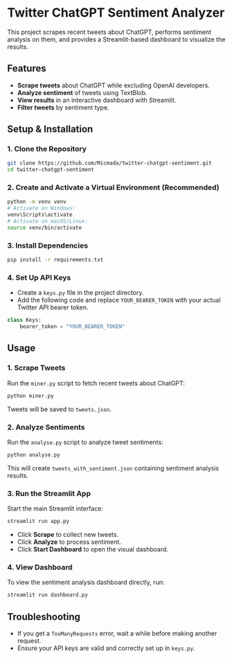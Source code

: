 # Twitter ChatGPT Sentiment Analyzer

This project scrapes recent tweets about ChatGPT, performs sentiment analysis on them, and provides a Streamlit-based dashboard to visualize the results.

## Features
- **Scrape tweets** about ChatGPT while excluding OpenAI developers.
- **Analyze sentiment** of tweets using TextBlob.
- **View results** in an interactive dashboard with Streamlit.
- **Filter tweets** by sentiment type.

## Setup & Installation

### 1. Clone the Repository
```sh
git clone https://github.com/Micmada/twitter-chatgpt-sentiment.git
cd twitter-chatgpt-sentiment
```

### 2. Create and Activate a Virtual Environment (Recommended)
```sh
python -m venv venv
# Activate on Windows:
venv\Scripts\activate
# Activate on macOS/Linux:
source venv/bin/activate
```

### 3. Install Dependencies
```sh
pip install -r requirements.txt
```

### 4. Set Up API Keys
- Create a `keys.py` file in the project directory.
- Add the following code and replace `YOUR_BEARER_TOKEN` with your actual Twitter API bearer token.
```python
class Keys:
    bearer_token = "YOUR_BEARER_TOKEN"
```

## Usage

### 1. Scrape Tweets
Run the `miner.py` script to fetch recent tweets about ChatGPT:
```sh
python miner.py
```
Tweets will be saved to `tweets.json`.

### 2. Analyze Sentiments
Run the `analyse.py` script to analyze tweet sentiments:
```sh
python analyse.py
```
This will create `tweets_with_sentiment.json` containing sentiment analysis results.

### 3. Run the Streamlit App
Start the main Streamlit interface:
```sh
streamlit run app.py
```
- Click **Scrape** to collect new tweets.
- Click **Analyze** to process sentiment.
- Click **Start Dashboard** to open the visual dashboard.

### 4. View Dashboard
To view the sentiment analysis dashboard directly, run:
```sh
streamlit run dashboard.py
```

## Troubleshooting
- If you get a `TooManyRequests` error, wait a while before making another request.
- Ensure your API keys are valid and correctly set up in `keys.py`.


